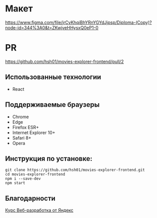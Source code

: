 # Макет
https://www.figma.com/file/jrCvKhqiBhYRnYGYdJjpsp/Diploma-(Copy)?node-id=344%3A0&t=ZKwjveHHysxQ0eP1-0

# PR
https://github.com/hsh01/movies-explorer-frontend/pull/2

## Использованные технологии

-   React

## Поддерживаемые браузеры

-   Chrome
-   Edge
-   Firefox ESR+
-   Internet Explorer 10+
-   Safari 8+
-   Opera

## Инструкция по установке:

```
git clone https://github.com/hsh01/movies-explorer-frontend.git
cd movies-explorer-frontend
npm i --save-dev
npm start
```

## Благодарности

[Курс Веб-разработка от Яндекс](https://practicum.yandex.ru/web/)
